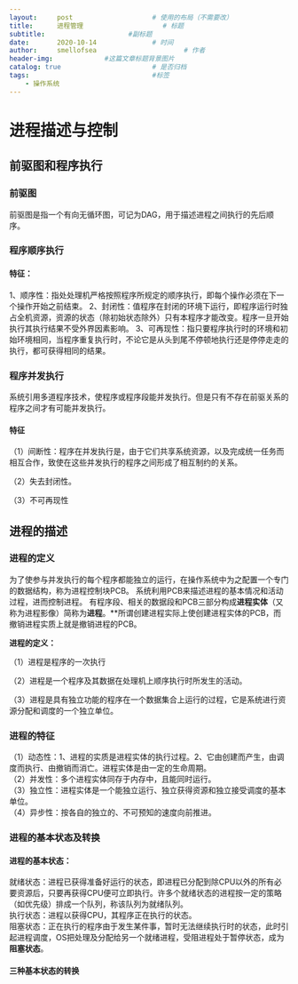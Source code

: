 ```yaml
---
layout:     post   				    # 使用的布局（不需要改）
title:      进程管理 				    # 标题 
subtitle:                     #副标题
date:       2020-10-14 				# 时间
author:     smellofsea 						# 作者
header-img:            	#这篇文章标题背景图片
catalog: true 						# 是否归档
tags:								#标签
    - 操作系统
---
```


# 进程描述与控制
## 前驱图和程序执行
### 前驱图
前驱图是指一个有向无循环图，可记为DAG，用于描述进程之间执行的先后顺序。
### 程序顺序执行
#### 特征：
1、顺序性：指处处理机严格按照程序所规定的顺序执行，即每个操作必须在下一个操作开始之前结束。
2、封闭性：值程序在封闭的环境下运行，即程序运行时独占全机资源，资源的状态（除初始状态除外）只有本程序才能改变。程序一旦开始执行其执行结果不受外界因素影响。
3、可再现性：指只要程序执行时的环境和初始环境相同，当程序重复执行时，不论它是从头到尾不停顿地执行还是停停走走的执行，都可获得相同的结果。
### 程序并发执行
系统引用多道程序技术，使程序或程序段能并发执行。但是只有不存在前驱关系的程序之间才有可能并发执行。
#### 特征
（1）间断性：程序在并发执行是，由于它们共享系统资源，以及完成统一任务而相互合作，致使在这些并发执行的程序之间形成了相互制约的关系。

（2）失去封闭性。

（3）不可再现性

## 进程的描述
### 进程的定义
为了使参与并发执行的每个程序都能独立的运行，在操作系统中为之配置一个专门的数据结构，称为进程控制块PCB。
系统利用PCB来描述进程的基本情况和活动过程，进而控制进程。
有程序段、相关的数据段和PCB三部分构成**进程实体**（又称为进程影像）简称为**进程**。**所谓创建进程实际上使创建进程实体的PCB，而撤销进程实质上就是撤销进程的PCB。

**进程的定义：**

（1）进程是程序的一次执行

（2）进程是一个程序及其数据在处理机上顺序执行时所发生的活动。

（3）进程是具有独立功能的程序在一个数据集合上运行的过程，它是系统进行资源分配和调度的一个独立单位。

### 进程的特征
（1）动态性：1、进程的实质是进程实体的执行过程。2、它由创建而产生，由调度而执行、由撤销而消亡。进程实体是由一定的生命周期。  
（2）并发性：多个进程实体同存于内存中，且能同时运行。  
（3）独立性：进程实体是一个能独立运行、独立获得资源和独立接受调度的基本单位。  
（4）异步性：按各自的独立的、不可预知的速度向前推进。
### 进程的基本状态及转换
 #### 进程的基本状态：
 就绪状态：进程已获得准备好运行的状态，即进程已分配到除CPU以外的所有必要资源后，只要再获得CPU便可立即执行。许多个就绪状态的进程按一定的策略（如优先级）排成一个队列，称该队列为就绪队列。  
 执行状态：进程以获得CPU，其程序正在执行的状态。  
 阻塞状态：正在执行的程序由于发生某件事，暂时无法继续执行时的状态，此时引起进程调度，OS把处理及分配给另一个就绪进程，受阻进程处于暂停状态，成为**阻塞状态**。
 #### 三种基本状态的转换
 
 
 

    
